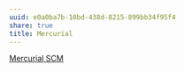```yaml
---
uuid: e0a0ba7b-10bd-438d-8215-899bb34f95f4
share: true
title: Mercurial
---
```

[Mercurial SCM](https://www.mercurial-scm.org/)